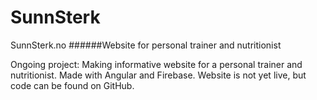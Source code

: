 # SunnSterk

SunnSterk.no
######Website for personal trainer and nutritionist

Ongoing project: Making informative website for a personal trainer and nutritionist. Made with Angular and Firebase. Website is not yet live, but code can be found on GitHub.
